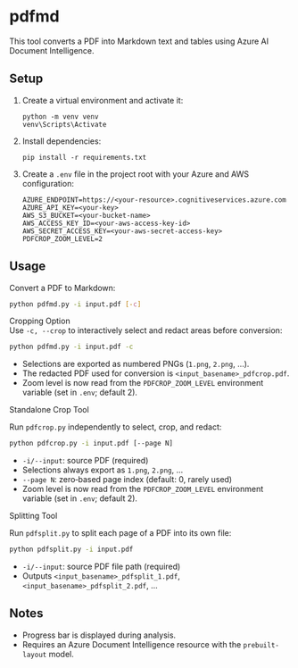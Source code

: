 pdfmd
=====

This tool converts a PDF into Markdown text and tables using Azure AI Document Intelligence.


Setup
-----

1. Create a virtual environment and activate it:

   ```
   python -m venv venv
   venv\Scripts\Activate
   ```

2. Install dependencies:

   ```
   pip install -r requirements.txt
   ```

3. Create a `.env` file in the project root with your Azure and AWS configuration:

   ```dotenv
   AZURE_ENDPOINT=https://<your-resource>.cognitiveservices.azure.com
   AZURE_API_KEY=<your-key>
   AWS_S3_BUCKET=<your-bucket-name>
   AWS_ACCESS_KEY_ID=<your-aws-access-key-id>
   AWS_SECRET_ACCESS_KEY=<your-aws-secret-access-key>
   PDFCROP_ZOOM_LEVEL=2
   ```


Usage
-----

Convert a PDF to Markdown:

```bash
python pdfmd.py -i input.pdf [-c]
```

Cropping Option  
Use `-c, --crop` to interactively select and redact areas before conversion:

```bash
python pdfmd.py -i input.pdf -c
```
- Selections are exported as numbered PNGs (`1.png`, `2.png`, …).
- The redacted PDF used for conversion is `<input_basename>_pdfcrop.pdf`.
- Zoom level is now read from the `PDFCROP_ZOOM_LEVEL` environment variable (set in `.env`; default 2).

Standalone Crop Tool

Run `pdfcrop.py` independently to select, crop, and redact:
```bash
python pdfcrop.py -i input.pdf [--page N]
```
- `-i/--input`: source PDF (required)
- Selections always export as `1.png`, `2.png`, …
- `--page N`: zero‑based page index (default: 0, rarely used)
- Zoom level is now read from the `PDFCROP_ZOOM_LEVEL` environment variable (set in `.env`; default 2).

Splitting Tool

Run `pdfsplit.py` to split each page of a PDF into its own file:
```bash
python pdfsplit.py -i input.pdf
```
- `-i/--input`: source PDF file path (required)
- Outputs `<input_basename>_pdfsplit_1.pdf`, `<input_basename>_pdfsplit_2.pdf`, …

Notes
-----

- Progress bar is displayed during analysis.
- Requires an Azure Document Intelligence resource with the `prebuilt-layout` model.
